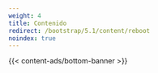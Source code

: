 ```yaml
---
weight: 4
title: Contenido
redirect: /bootstrap/5.1/content/reboot
noindex: true
---
```


{{< content-ads/bottom-banner >}}
